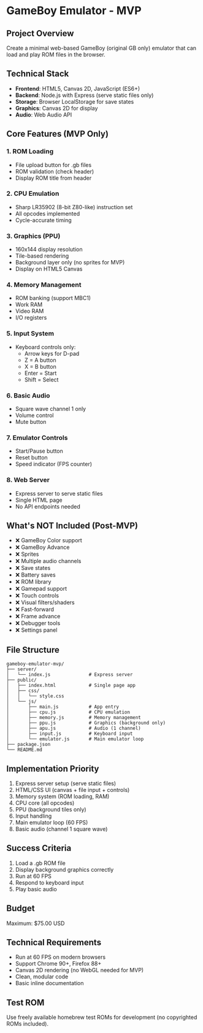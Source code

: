 # GameBoy Emulator - MVP

## Project Overview
Create a minimal web-based GameBoy (original GB only) emulator that can load and play ROM files in the browser.

## Technical Stack
- **Frontend**: HTML5, Canvas 2D, JavaScript (ES6+)
- **Backend**: Node.js with Express (serve static files only)
- **Storage**: Browser LocalStorage for save states
- **Graphics**: Canvas 2D for display
- **Audio**: Web Audio API

## Core Features (MVP Only)

### 1. ROM Loading
- File upload button for .gb files
- ROM validation (check header)
- Display ROM title from header

### 2. CPU Emulation
- Sharp LR35902 (8-bit Z80-like) instruction set
- All opcodes implemented
- Cycle-accurate timing

### 3. Graphics (PPU)
- 160x144 display resolution
- Tile-based rendering
- Background layer only (no sprites for MVP)
- Display on HTML5 Canvas

### 4. Memory Management
- ROM banking (support MBC1)
- Work RAM
- Video RAM
- I/O registers

### 5. Input System
- Keyboard controls only:
  - Arrow keys for D-pad
  - Z = A button
  - X = B button
  - Enter = Start
  - Shift = Select

### 6. Basic Audio
- Square wave channel 1 only
- Volume control
- Mute button

### 7. Emulator Controls
- Start/Pause button
- Reset button
- Speed indicator (FPS counter)

### 8. Web Server
- Express server to serve static files
- Single HTML page
- No API endpoints needed

## What's NOT Included (Post-MVP)
- ❌ GameBoy Color support
- ❌ GameBoy Advance
- ❌ Sprites
- ❌ Multiple audio channels
- ❌ Save states
- ❌ Battery saves
- ❌ ROM library
- ❌ Gamepad support
- ❌ Touch controls
- ❌ Visual filters/shaders
- ❌ Fast-forward
- ❌ Frame advance
- ❌ Debugger tools
- ❌ Settings panel

## File Structure
```
gameboy-emulator-mvp/
├── server/
│   └── index.js              # Express server
├── public/
│   ├── index.html            # Single page app
│   ├── css/
│   │   └── style.css
│   └── js/
│       ├── main.js           # App entry
│       ├── cpu.js            # CPU emulation
│       ├── memory.js         # Memory management
│       ├── ppu.js            # Graphics (background only)
│       ├── apu.js            # Audio (1 channel)
│       ├── input.js          # Keyboard input
│       └── emulator.js       # Main emulator loop
├── package.json
└── README.md
```

## Implementation Priority
1. Express server setup (serve static files)
2. HTML/CSS UI (canvas + file input + controls)
3. Memory system (ROM loading, RAM)
4. CPU core (all opcodes)
5. PPU (background tiles only)
6. Input handling
7. Main emulator loop (60 FPS)
8. Basic audio (channel 1 square wave)

## Success Criteria
1. Load a .gb ROM file
2. Display background graphics correctly
3. Run at 60 FPS
4. Respond to keyboard input
5. Play basic audio

## Budget
Maximum: $75.00 USD

## Technical Requirements
- Run at 60 FPS on modern browsers
- Support Chrome 90+, Firefox 88+
- Canvas 2D rendering (no WebGL needed for MVP)
- Clean, modular code
- Basic inline documentation

## Test ROM
Use freely available homebrew test ROMs for development (no copyrighted ROMs included).
